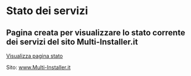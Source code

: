 # Stato dei servizi
## Pagina creata per visualizzare lo stato corrente dei servizi del sito Multi-Installer.it

<a href="https://fabrizio04.github.io" target="blank">Visualizza pagina stato</a>

Sito: <a href="https://multi-installer.it" target="blank">www.Multi-Installer.it</a>

